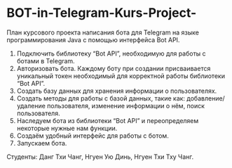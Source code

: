 # BOT-in-Telegram-Kurs-Project-
План курсового проекта написания бота для Telegram на языке программирования Java с помощью интерфейса Bot API. 
1. Подключить библиотеку “Bot API”, необходимую для работы с ботами в Telegram. 
2. Авторизовать бота. Каждому боту при создании присваивается уникальный токен необходимый для корректной работы библиотеки “Bot API”. 
3. Создать базу данных для хранения информации о пользователях. 
4. Создать методы для работы с базой данных, такие как: добавление/удаление пользователя, изменение информации о нём, поиск пользователя. 
5. Наследуем бота из библиотеки “Bot API” и переопределяем некоторые нужные нам функции.
6. Создаём удобный интерфейс для работы с ботом. 
7. Запускаем бота.

Студенты: Данг Тхи Чанг, Нгуен Ую Динь, Нгуен Тхи Тху Чанг. 
